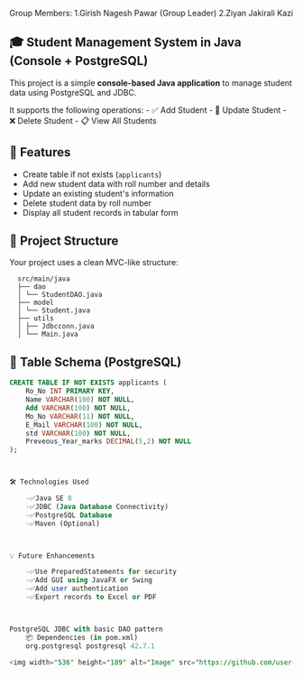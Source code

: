 Group Members:   1.Girish Nagesh Pawar (Group Leader)
                 2.Ziyan Jakirali Kazi


## 🎓 Student Management System in Java (Console + PostgreSQL)

This project is a simple **console-based Java application** to manage student data using PostgreSQL and JDBC. 

It supports the following operations:
    - ✅ Add Student
    - 🔁 Update Student
    - ❌ Delete Student
    - 📋 View All Students



## 📌 Features

- Create table if not exists (`applicants`)
- Add new student data with roll number and details
- Update an existing student's information
- Delete student data by roll number
- Display all student records in tabular form



## 📂 Project Structure

Your project uses a clean MVC-like structure:

      src/main/java
      ├── dao
      │ └── StudentDAO.java
      ├── model
      │ └── Student.java
      ├── utils
      │ ├── Jdbcconn.java
      │ └── Main.java



## 🧱 Table Schema (PostgreSQL)

```sql
CREATE TABLE IF NOT EXISTS applicants (
    Ro_No INT PRIMARY KEY,
    Name VARCHAR(100) NOT NULL,
    Add VARCHAR(100) NOT NULL,
    Mo_No VARCHAR(11) NOT NULL,
    E_Mail VARCHAR(100) NOT NULL,
    std VARCHAR(100) NOT NULL,
    Preveous_Year_marks DECIMAL(5,2) NOT NULL
);



🛠 Technologies Used

    -✅Java SE 8
    -✅JDBC (Java Database Connectivity)
    -✅PostgreSQL Database
    -✅Maven (Optional)



💡 Future Enhancements

    -✅Use PreparedStatements for security
    -✅Add GUI using JavaFX or Swing
    -✅Add user authentication
    -✅Export records to Excel or PDF



PostgreSQL JDBC with basic DAO pattern
    📦 Dependencies (in pom.xml)
    org.postgresql postgresql 42.7.1

<img width="536" height="189" alt="Image" src="https://github.com/user-attachments/assets/90898c50-7388-46a4-a200-bc44c71bc81d" />
